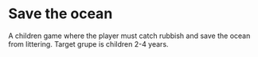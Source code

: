 # Save the ocean

A children game where the player must catch rubbish and save the ocean from littering. Target grupe is children 2-4 years. 




<While playing they gets the first meeting with the importance of take care of our nature and learn finger skills and recognizing rubbish from sealife.>
